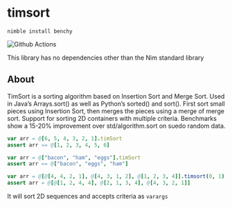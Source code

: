 # timsort

`nimble install benchy`

![Github Actions](https://github.com/xrfez/timsort/workflows/Github%20Actions/badge.svg)

This library has no dependencies other than the Nim standard library

## About

TimSort is a sorting algorithm based on Insertion Sort and Merge Sort.
Used in Java’s Arrays.sort() as well as Python’s sorted() and sort().
First sort small pieces using Insertion Sort, then merges the pieces using
a merge of merge sort. Support for sorting 2D containers with multiple criteria.
Benchmarks show a 15-20% improvement over std/algorithm.sort on suedo random data.


```nim
var arr = @[6, 5, 4, 3, 2, 1].timSort
assert arr == @[1, 2, 3, 4, 5, 6]

var arr = @["bacon", "ham", "eggs"].timSort
assert arr == @["bacon", "eggs", "ham"]

var arr = @[@[4, 4, 2, 1], @[4, 3, 1, 2], @[1, 2, 3, 4]].timsort(0, 1)
assert arr = @[@[1, 2, 4, 4], @[2, 1, 3, 4], @[4, 3, 2, 1]]
```

It will sort 2D sequences and accepts criteria as `varargs`
